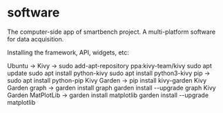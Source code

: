 # software
The computer-side app of smartbench project.
A multi-platform software for data acquisition.

Installing the framework, API, widgets, etc:

Ubuntu ->
	Kivy ->
		sudo add-apt-repository ppa:kivy-team/kivy
		sudo apt update
		sudo apt install python-kivy
		sudo apt install python3-kivy
	pip  ->
		sudo apt install python-pip
	Kivy Garden ->
		pip install kivy-garden
	Kivy Garden graph ->
		garden install graph
		garden install --upgrade graph
	Kivy Garden MatPlotLib ->
		garden install matplotlib
		garden install --upgrade matplotlib



	


